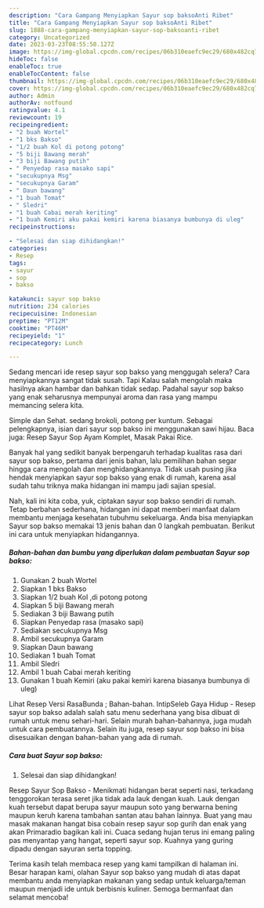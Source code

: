 ```yaml
---
description: "Cara Gampang Menyiapkan Sayur sop baksoAnti Ribet"
title: "Cara Gampang Menyiapkan Sayur sop baksoAnti Ribet"
slug: 1888-cara-gampang-menyiapkan-sayur-sop-baksoanti-ribet
category: Uncategorized
date: 2023-03-23T08:55:50.127Z
image: https://img-global.cpcdn.com/recipes/06b310eaefc9ec29/680x482cq70/sayur-sop-bakso-foto-resep-utama.jpg
hideToc: false
enableToc: true
enableTocContent: false
thumbnail: https://img-global.cpcdn.com/recipes/06b310eaefc9ec29/680x482cq70/sayur-sop-bakso-foto-resep-utama.jpg
cover: https://img-global.cpcdn.com/recipes/06b310eaefc9ec29/680x482cq70/sayur-sop-bakso-foto-resep-utama.jpg
author: Admin
authorAv: notfound
ratingvalue: 4.1
reviewcount: 19
recipeingredient:
- "2 buah Wortel"
- "1 bks Bakso"
- "1/2 buah Kol di potong potong"
- "5 biji Bawang merah"
- "3 biji Bawang putih"
- " Penyedap rasa masako sapi"
- "secukupnya Msg"
- "secukupnya Garam"
- " Daun bawang"
- "1 buah Tomat"
- " Sledri"
- "1 buah Cabai merah keriting"
- "1 buah Kemiri aku pakai kemiri karena biasanya bumbunya di uleg"
recipeinstructions:

- "Selesai dan siap dihidangkan!"
categories:
- Resep
tags:
- sayur
- sop
- bakso

katakunci: sayur sop bakso 
nutrition: 234 calories
recipecuisine: Indonesian
preptime: "PT12M"
cooktime: "PT46M"
recipeyield: "1"
recipecategory: Lunch

---
```



Sedang mencari ide resep sayur sop bakso yang menggugah selera? Cara menyiapkannya sangat tidak susah. Tapi Kalau salah mengolah maka hasilnya akan hambar dan bahkan tidak sedap. Padahal sayur sop bakso yang enak seharusnya mempunyai aroma dan rasa yang mampu memancing selera kita.


Simple dan Sehat. sedang brokoli, potong per kuntum. Sebagai pelengkapnya, isian dari sayur sop bakso ini menggunakan sawi hijau. Baca juga: Resep Sayur Sop Ayam Komplet, Masak Pakai Rice.

Banyak hal yang sedikit banyak berpengaruh terhadap kualitas rasa dari sayur sop bakso, pertama dari jenis bahan, lalu pemilihan bahan segar hingga cara mengolah dan menghidangkannya. Tidak usah pusing jika hendak menyiapkan sayur sop bakso yang enak di rumah, karena asal sudah tahu triknya maka hidangan ini mampu jadi sajian spesial.


Nah, kali ini kita coba, yuk, ciptakan sayur sop bakso sendiri di rumah. Tetap berbahan sederhana, hidangan ini dapat memberi manfaat dalam membantu menjaga kesehatan tubuhmu sekeluarga. Anda bisa menyiapkan Sayur sop bakso memakai 13 jenis bahan dan 0 langkah pembuatan. Berikut ini cara untuk menyiapkan hidangannya.

<!--inarticleads1-->

##### Bahan-bahan dan bumbu yang diperlukan dalam pembuatan Sayur sop bakso:

1. Gunakan 2 buah Wortel
1. Siapkan 1 bks Bakso
1. Siapkan 1/2 buah Kol ,di potong potong
1. Siapkan 5 biji Bawang merah
1. Sediakan 3 biji Bawang putih
1. Siapkan  Penyedap rasa (masako sapi)
1. Sediakan secukupnya Msg
1. Ambil secukupnya Garam
1. Siapkan  Daun bawang
1. Sediakan 1 buah Tomat
1. Ambil  Sledri
1. Ambil 1 buah Cabai merah keriting
1. Gunakan 1 buah Kemiri (aku pakai kemiri karena biasanya bumbunya di uleg)


Lihat Resep Versi RasaBunda ; Bahan-bahan. IntipSeleb Gaya Hidup - Resep sayur sop bakso adalah salah satu menu sederhana yang bisa dibuat di rumah untuk menu sehari-hari. Selain murah bahan-bahannya, juga mudah untuk cara pembuatannya. Selain itu juga, resep sayur sop bakso ini bisa disesuaikan dengan bahan-bahan yang ada di rumah. 

<!--inarticleads2-->

##### Cara buat Sayur sop bakso:


1. Selesai dan siap dihidangkan!

Resep Sayur Sop Bakso - Menikmati hidangan berat seperti nasi, terkadang tenggorokan terasa seret jika tidak ada lauk dengan kuah. Lauk dengan kuah tersebut dapat berupa sayur maupun soto yang berwarna bening maupun keruh karena tambahan santan atau bahan lainnya. Buat yang mau masak makanan hangat bisa cobain resep sayur sop gurih dan enak yang akan Primaradio bagikan kali ini. Cuaca sedang hujan terus ini emang paling pas menyantap yang hangat, seperti sayur sop. Kuahnya yang guring dipadu dengan sayuran serta topping. 

Terima kasih telah membaca resep yang kami tampilkan di halaman ini. Besar harapan kami, olahan Sayur sop bakso yang mudah di atas dapat membantu anda menyiapkan makanan yang sedap untuk keluarga/teman maupun menjadi ide untuk berbisnis kuliner. Semoga bermanfaat dan selamat mencoba!
